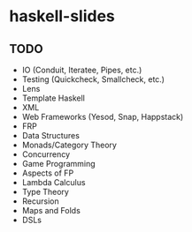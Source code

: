 haskell-slides
==============

## TODO

- IO (Conduit, Iteratee, Pipes, etc.)
- Testing (Quickcheck, Smallcheck, etc.)
- Lens
- Template Haskell
- XML
- Web Frameworks (Yesod, Snap, Happstack)
- FRP
- Data Structures
- Monads/Category Theory
- Concurrency
- Game Programming
- Aspects of FP
- Lambda Calculus
- Type Theory
- Recursion
- Maps and Folds
- DSLs
